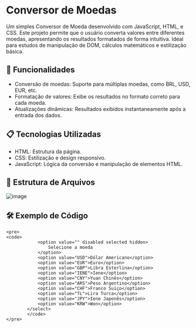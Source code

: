 <h1>Conversor de Moedas</h1>
<p>Um simples Conversor de Moeda desenvolvido com JavaScript, HTML, e CSS. 
  Este projeto permite que o usuário converta valores entre diferentes moedas, 
  apresentando os resultados formatados de forma intuitiva. 
  Ideal para estudos de manipulação de DOM, cálculos matemáticos e estilização básica.</p>

  <h2>🎯 Funcionalidades</h2>
  <ul>
    <li>Conversão de moedas: Suporte para múltiplas moedas, como BRL, USD, EUR, etc.</li>
     <li>Formatação de valores: Exibe os resultados no formato correto para cada moeda.</li>
     <li>Atualizações dinâmicas: Resultados exibidos instantaneamente após a entrada dos dados.</li>
  </ul>

  <h2>📋 Tecnologias Utilizadas</h2>
  <ul>
    <li>HTML: Estrutura da página.</li>
    <li>CSS: Estilização e design responsivo.</li>
     <li>JavaScript: Lógica da conversão e manipulação de elementos HTML.</li>
  </ul>

  <h2>📂 Estrutura de Arquivos</h2>
  
  ![image](https://github.com/user-attachments/assets/b8f5ad6d-fe4c-484e-a955-5de3c4b6731d)


  <h2>🛠️ Exemplo de Código</h2>

    <pre>
    <code>
                <option value="" disabled selected hidden>
                    Selecione a moeda
                </option>
                <option value="USD">Dólar Americano</option>
                <option value="EUR">Euro</option>
                <option value="GBP">Libra Esterlina</option>
                <option value="IENE">Iene</option>
                <option value="CNY">Yuan Chinês</option>
                <option value="ARS">Peso Argentino</option>
                <option value="CHF">Franco Suiço</option>
                <option value="TL">Lira Turca</option>
                <option value="JPY">Iene Japonês</option>
                <option value="KRW">Won</option>
            </select>
            </code>
    </pre>


